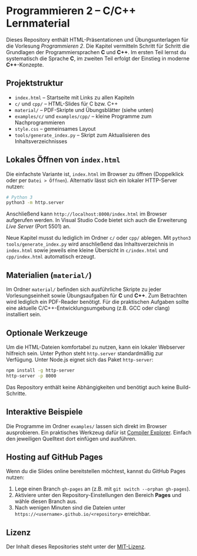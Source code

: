 # Programmieren 2 – C/C++ Lernmaterial

Dieses Repository enthält HTML-Präsentationen und Übungsunterlagen für die Vorlesung *Programmieren 2*. Die Kapitel vermitteln Schritt für Schritt die Grundlagen der Programmiersprachen **C** und **C++**. Im ersten Teil lernst du systematisch die Sprache **C**, im zweiten Teil erfolgt der Einstieg in moderne **C++**-Konzepte.

## Projektstruktur
- `index.html` – Startseite mit Links zu allen Kapiteln
- `c/` und `cpp/` – HTML-Slides für C bzw. C++
- `material/` – PDF-Skripte und Übungsblätter (siehe unten)
- `examples/c/` und `examples/cpp/` – kleine Programme zum Nachprogrammieren
- `style.css` – gemeinsames Layout
- `tools/generate_index.py` – Skript zum Aktualisieren des Inhaltsverzeichnisses

## Lokales Öffnen von `index.html`
Die einfachste Variante ist, `index.html` im Browser zu öffnen (Doppelklick oder per `Datei > Öffnen`). Alternativ lässt sich ein lokaler HTTP-Server nutzen:

```bash
# Python 3
python3 -m http.server
```

Anschließend kann `http://localhost:8000/index.html` im Browser aufgerufen werden. In Visual Studio Code bietet sich auch die Erweiterung *Live Server* (Port 5501) an.

Neue Kapitel musst du lediglich im Ordner `c/` oder `cpp/` ablegen. Mit
`python3 tools/generate_index.py` wird anschließend das Inhaltsverzeichnis in
`index.html` sowie jeweils eine kleine Übersicht in `c/index.html` und
`cpp/index.html` automatisch erzeugt.

## Materialien (`material/`)
Im Ordner `material/` befinden sich ausführliche Skripte zu jeder Vorlesungseinheit sowie Übungsaufgaben für **C** und **C++**. Zum Betrachten wird lediglich ein PDF-Reader benötigt. Für die praktischen Aufgaben sollte eine aktuelle C/C++-Entwicklungsumgebung (z.B. GCC oder clang) installiert sein.

## Optionale Werkzeuge
Um die HTML-Dateien komfortabel zu nutzen, kann ein lokaler Webserver hilfreich sein. Unter Python steht `http.server` standardmäßig zur Verfügung. Unter Node.js eignet sich das Paket `http-server`:

```bash
npm install -g http-server
http-server -p 8000
```

Das Repository enthält keine Abhängigkeiten und benötigt auch keine Build-Schritte.

## Interaktive Beispiele
Die Programme im Ordner `examples/` lassen sich direkt im Browser ausprobieren.
Ein praktisches Werkzeug dafür ist [Compiler Explorer](https://godbolt.org/).
Einfach den jeweiligen Quelltext dort einfügen und ausführen.

## Hosting auf GitHub Pages
Wenn du die Slides online bereitstellen möchtest, kannst du GitHub Pages nutzen:

1. Lege einen Branch `gh-pages` an (z.B. mit `git switch --orphan gh-pages`).
2. Aktiviere unter den Repository-Einstellungen den Bereich **Pages** und wähle diesen Branch aus.
3. Nach wenigen Minuten sind die Dateien unter `https://<username>.github.io/<repository>` erreichbar.

## Lizenz
Der Inhalt dieses Repositories steht unter der [MIT-Lizenz](LICENSE).
